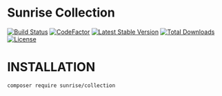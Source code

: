 # Sunrise Collection

[![Build Status](https://api.travis-ci.com/sunrise-php/collection.svg?branch=master)](https://travis-ci.com/sunrise-php/collection)
[![CodeFactor](https://www.codefactor.io/repository/github/sunrise-php/collection/badge)](https://www.codefactor.io/repository/github/sunrise-php/collection)
[![Latest Stable Version](https://poser.pugx.org/sunrise/collection/v/stable)](https://packagist.org/packages/sunrise/collection)
[![Total Downloads](https://poser.pugx.org/sunrise/collection/downloads)](https://packagist.org/packages/sunrise/collection)
[![License](https://poser.pugx.org/sunrise/collection/license)](https://packagist.org/packages/sunrise/collection)

# INSTALLATION

```
composer require sunrise/collection
```
